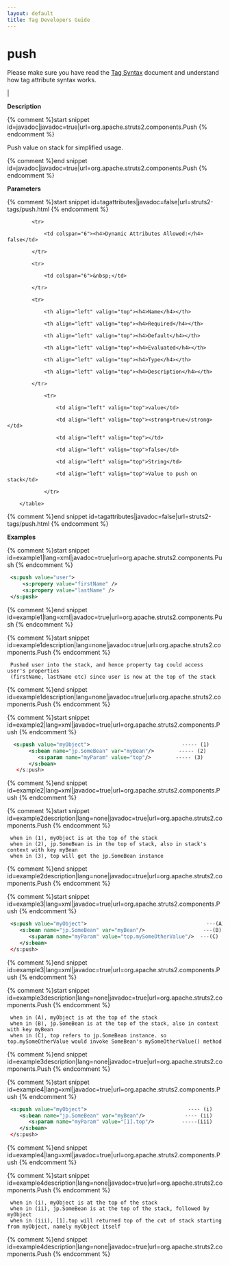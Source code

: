 ```yaml
---
layout: default
title: Tag Developers Guide
---
```


# push


Please make sure you have read the [Tag Syntax](#PAGE_13927) document and understand how tag attribute syntax works.

| 

__Description__



{% comment %}start snippet id=javadoc|javadoc=true|url=org.apache.struts2.components.Push {% endcomment %}
<p> <p>Push value on stack for simplified usage.</p>
</p>
{% comment %}end snippet id=javadoc|javadoc=true|url=org.apache.struts2.components.Push {% endcomment %}

__Parameters__



{% comment %}start snippet id=tagattributes|javadoc=false|url=struts2-tags/push.html {% endcomment %}
<p>		<table width="100%">

			<tr>

				<td colspan="6"><h4>Dynamic Attributes Allowed:</h4> false</td>

			</tr>

			<tr>

				<td colspan="6">&nbsp;</td>

			</tr>

			<tr>

				<th align="left" valign="top"><h4>Name</h4></th>

				<th align="left" valign="top"><h4>Required</h4></th>

				<th align="left" valign="top"><h4>Default</h4></th>

				<th align="left" valign="top"><h4>Evaluated</h4></th>

				<th align="left" valign="top"><h4>Type</h4></th>

				<th align="left" valign="top"><h4>Description</h4></th>

			</tr>

				<tr>

					<td align="left" valign="top">value</td>

					<td align="left" valign="top"><strong>true</strong></td>

					<td align="left" valign="top"></td>

					<td align="left" valign="top">false</td>

					<td align="left" valign="top">String</td>

					<td align="left" valign="top">Value to push on stack</td>

				</tr>

		</table>

</p>
{% comment %}end snippet id=tagattributes|javadoc=false|url=struts2-tags/push.html {% endcomment %}

__Examples__



{% comment %}start snippet id=example1|lang=xml|javadoc=true|url=org.apache.struts2.components.Push {% endcomment %}

```xml
 <s:push value="user">
     <s:propery value="firstName" />
     <s:propery value="lastName" />
 </s:push>

```

{% comment %}end snippet id=example1|lang=xml|javadoc=true|url=org.apache.struts2.components.Push {% endcomment %}


{% comment %}start snippet id=example1description|lang=none|javadoc=true|url=org.apache.struts2.components.Push {% endcomment %}

```none
 Pushed user into the stack, and hence property tag could access user's properties
 (firstName, lastName etc) since user is now at the top of the stack

```

{% comment %}end snippet id=example1description|lang=none|javadoc=true|url=org.apache.struts2.components.Push {% endcomment %}


{% comment %}start snippet id=example2|lang=xml|javadoc=true|url=org.apache.struts2.components.Push {% endcomment %}

```xml
  <s:push value="myObject">                              ----- (1)
       <s:bean name="jp.SomeBean" var="myBean"/>        ----- (2)
          <s:param name="myParam" value="top"/>        ----- (3)
       </s:bean>
   </s:push>

```

{% comment %}end snippet id=example2|lang=xml|javadoc=true|url=org.apache.struts2.components.Push {% endcomment %}


{% comment %}start snippet id=example2description|lang=none|javadoc=true|url=org.apache.struts2.components.Push {% endcomment %}

```none
 when in (1), myObject is at the top of the stack
 when in (2), jp.SomeBean is in the top of stack, also in stack's context with key myBean
 when in (3), top will get the jp.SomeBean instance

```

{% comment %}end snippet id=example2description|lang=none|javadoc=true|url=org.apache.struts2.components.Push {% endcomment %}


{% comment %}start snippet id=example3|lang=xml|javadoc=true|url=org.apache.struts2.components.Push {% endcomment %}

```xml
 <s:push value="myObject">                                       ---(A)
    <s:bean name="jp.SomeBean" var="myBean"/>                   ---(B)
       <s:param name="myParam" value="top.mySomeOtherValue"/>  ---(C)
    </s:bean>
 </s:push>

```

{% comment %}end snippet id=example3|lang=xml|javadoc=true|url=org.apache.struts2.components.Push {% endcomment %}


{% comment %}start snippet id=example3description|lang=none|javadoc=true|url=org.apache.struts2.components.Push {% endcomment %}

```none
 when in (A), myObject is at the top of the stack
 when in (B), jp.SomeBean is at the top of the stack, also in context with key myBean
 when in (C), top refers to jp.SomeBean instance. so top.mySomeOtherValue would invoke SomeBean's mySomeOtherValue() method

```

{% comment %}end snippet id=example3description|lang=none|javadoc=true|url=org.apache.struts2.components.Push {% endcomment %}


{% comment %}start snippet id=example4|lang=xml|javadoc=true|url=org.apache.struts2.components.Push {% endcomment %}

```xml
 <s:push value="myObject">                                 ---- (i)
    <s:bean name="jp.SomeBean" var="myBean"/>             ---- (ii)
       <s:param name="myParam" value="[1].top"/>         -----(iii)
    </s:bean>
 </s:push>

```

{% comment %}end snippet id=example4|lang=xml|javadoc=true|url=org.apache.struts2.components.Push {% endcomment %}


{% comment %}start snippet id=example4description|lang=none|javadoc=true|url=org.apache.struts2.components.Push {% endcomment %}

```none
 when in (i), myObject is at the top of the stack
 when in (ii), jp.SomeBean is at the top of the stack, followed by myObject
 when in (iii), [1].top will returned top of the cut of stack starting from myObject, namely myObject itself

```

{% comment %}end snippet id=example4description|lang=none|javadoc=true|url=org.apache.struts2.components.Push {% endcomment %}
